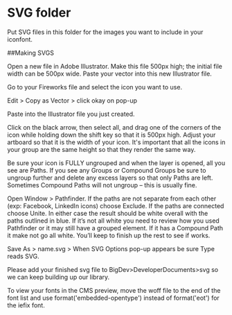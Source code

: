 SVG folder
===========

Put SVG files in this folder for the images you want to include in your iconfont.

##Making SVGS



Open a new file in Adobe Illustrator. Make this file 500px high; the initial file width can be 500px wide. Paste your vector into this new Illustrator file. 

Go to your Fireworks file and select the icon you want to use. 

Edit > Copy as Vector > click okay on pop-up

Paste into the Illustrator file you just created.

Click on the black arrow, then select all, and drag one of the corners of the icon while holding down the shift key so that it is 500px high. Adjust your artboard so that it is the width of your icon. It's important that all the icons in your group are the same height so that they render the same way.

Be sure your icon is FULLY ungrouped and when the layer is opened, all you see are Paths. If you see any Groups or Compound Groups be sure to ungroup further and delete any excess layers so that only Paths are left. 
Sometimes Compound Paths will not ungroup – this is usually fine.


Open Window > Pathfinder. If the paths are not separate from each other (exp: Facebook, LinkedIn icons) choose Exclude. If the paths are connected choose Unite.
In either case the result should be white overall with the paths outlined in blue. If it’s not all white you need to review how you used Pathfinder or it may still have a grouped element. If it has a Compound Path it make not go all white. You’ll keep to finish up the rest to see if works.

Save As > name.svg > When SVG Options pop-up appears be sure Type reads SVG.

Please add your finished svg file to BigDev>DeveloperDocuments>svg so we can keep building up our library.

To view your fonts in the CMS preview, move the woff file to the end of the font list and use format('embedded-opentype') instead of format('eot') for the iefix font.
